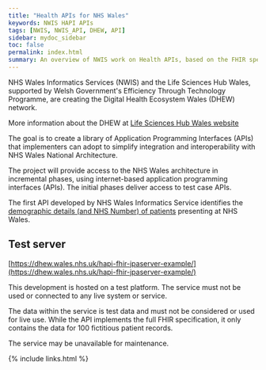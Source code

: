 ```yaml
---
title: "Health APIs for NHS Wales"
keywords: NWIS HAPI APIs
tags: [NWIS, NWIS_API, DHEW, API]
sidebar: mydoc_sidebar
toc: false
permalink: index.html
summary: An overview of NWIS work on Health APIs, based on the FHIR specification.
---
```


NHS Wales Informatics Services (NWIS) and the Life Sciences Hub Wales, supported by Welsh Government's Efficiency Through Technology Programme, are creating the Digital Health Ecosystem Wales (DHEW) network.
 
More information about the DHEW at [Life Sciences Hub Wales website](https://www.lifescienceshubwales.com/dhew/)  
 
The goal is to create a library of Application Programming Interfaces (APIs) that implementers can adopt to simplify integration and interoperability with NHS Wales National Architecture.

The project will provide access to the NHS Wales architecture in incremental phases, using internet-based application programming interfaces (APIs).  The initial phases deliver access to test case APIs.
 
The first API developed by NHS Wales Informatics Service identifies the [demographic details (and NHS Number) of patients](/pt_dmgrphc_landing_page.html) presenting at NHS Wales.
 
## Test server
 [https://dhew.wales.nhs.uk/hapi-fhir-jpaserver-example/](https://dhew.wales.nhs.uk/hapi-fhir-jpaserver-example/)
 
This development is hosted on a test platform. The service must not be used or connected to any
live system or service. 

The data within the service is test data and must not be considered or used for live use. While the API implements the full FHIR specification, it only contains the data for 100 fictitious patient records. 

The service may be unavailable for maintenance.


{% include links.html %}
